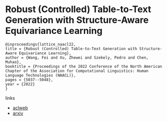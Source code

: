 # Robust (Controlled) Table-to-Text Generation with Structure-Aware Equivariance Learning

```
@inproceedings{lattice_naacl22,
title = {Robust (Controlled) Table-to-Text Generation with Structure-Aware Equivariance Learning},
author = {Wang, Fei and Xu, Zhewei and Szekely, Pedro and Chen, Muhao},
booktitle = {Proceedings of the 2022 Conference of the North American Chapter of the Association for Computational Linguistics: Human Language Technologies (NAACL)},
pages = {5037--5048},
year = {2022}
}
```

links
- [aclweb](https://www.aclweb.org/anthology/2022.naacl-main.371/)
- [arxiv](https://arxiv.org/abs/2205.03972)
